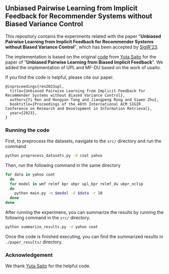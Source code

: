 ## Unbiased Pairwise Learning from Implicit Feedback for Recommender Systems without Biased Variance Control
This repository contains the experiments related with the paper "**Unbiased Pairwise Learning from Implicit Feedback for Recommender Systems without Biased Variance Control**", which has been accepted by [SigIR'23](https://sigir.org/sigir2023/).

The implementation is based on the original [code](https://github.com/usaito/unbiased-pairwise-rec) from [Yuta Saito](https://usaito.github.io/) for the paper of "**Unbiased Pairwise Learning from Biased Implicit Feedback**". We added the implementation of UPL and MF-DU based on the work of usaito.

If you find the code is helpful, please cite our paper.
```
@inproceedings{ren2023upl,
  title={Unbiased Pairwise Learning from Implicit Feedback for Recommender Systems without Biased Variance Control},
  author={Yi Ren and Hongyan Tang and Jiangpeng Rong and Siwen Zhu},
  booktitle={Proceedings of the 46th International ACM SIGIR Conference on Research and Development in Information Retrieval},
  year={2023},
}
```
### Running the code

First, to preprocess the datasets, navigate to the `src/` directory and run the command

```bash
python preprocess_datasets.py -d coat yahoo
```

Then, run the following command in the same directory

```bash
for data in yahoo coat
  do
  for model in wmf relmf bpr ubpr upl_bpr relmf_du ubpr_nclip
  do
    python main.py -m $model -d $data -r 10
  done
done
```

After running the experimens, you can summarize the results by running the following command in the `src/` directory.

```bash
python summarize_results.py -d yahoo coat
```

Once the code is finished executing, you can find the summarized results in `./paper_results/` directory.

### Acknowledgement

We thank [Yuta Saito](https://usaito.github.io/) for the helpful code. 
